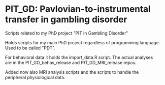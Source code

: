 # PIT_GD: Pavlovian-to-instrumental transfer in gambling disorder
Scripts related to my PhD project "PIT in Gambling Disorder"

Holds scripts for my main PhD project regardless of programming language. Used to be called "PDT".

For behavioral data it holds the import_data.R script. The actual analyses are in the PIT_GD_behav_release and PIT_GD_MRI_release repos.

Added now also MRI analysis scripts and the scripts to handle the peripheral physiological data.


